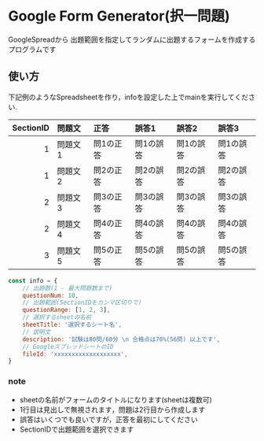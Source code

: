 # Google Form Generator(択一問題)

GoogleSpreadから 出題範囲を指定してランダムに出題するフォームを作成するプログラムです

## 使い方

下記例のようなSpreadsheetを作り，infoを設定した上でmainを実行してください.


| SectionID | 問題文   | 正答     | 誤答1    | 誤答2    | 誤答3    |
| --------: | :------- | :------- | :------- | :------- | :------- | 
|         1 |問題文 1  |問1の正答 |問1の誤答 |問1の誤答 |問1の誤答 |
|         1 |問題文 2  |問2の正答 |問2の誤答 |問2の誤答 |問2の誤答 |
|         2 |問題文 3  |問3の正答 |問3の誤答 |問3の誤答 |問3の誤答 |
|         2 |問題文 4  |問4の正答 |問4の誤答 |問4の誤答 |問4の誤答 |
|         3 |問題文 5  |問5の正答 |問5の誤答 |問5の誤答 |問5の誤答 |

```js
const info = {
    // 出題数(1 - 最大問題数まで)
    questionNum: 10,
    // 出題範囲(SectionIDをカンマ区切りで)
    questionRange: [1, 2, 3],
    // 選択するsheetの名前
    sheetTitle: '選択するシート名',
    // 説明文
    description: '試験は80問/60分 \n 合格点は70%(56問) 以上です',
    // GoogleスプレッドシートのID
    fileId: 'xxxxxxxxxxxxxxxxxxx',
}
```

### note

- sheetの名前がフォームのタイトルになります(sheetは複数可)
- 1行目は見出しで無視されます，問題は2行目から作成します
- 誤答はいくつでも良いですが，正答を最初にしてください
- SectionIDで出題範囲を選択できます
